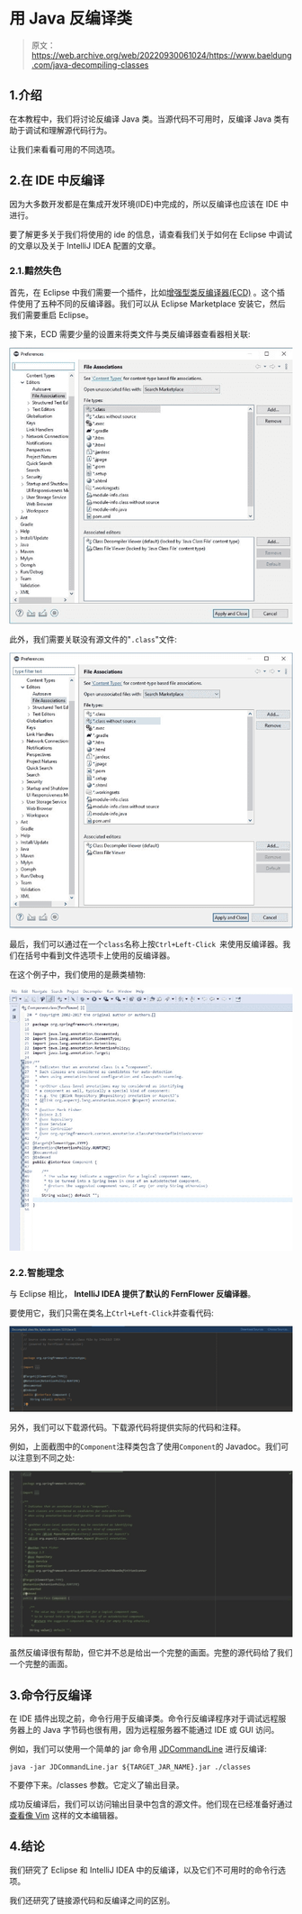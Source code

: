 # 用 Java 反编译类

> 原文：<https://web.archive.org/web/20220930061024/https://www.baeldung.com/java-decompiling-classes>

## 1.介绍

在本教程中，我们将讨论反编译 Java 类。当源代码不可用时，反编译 Java 类有助于调试和理解源代码行为。

让我们来看看可用的不同选项。

## 2.在 IDE 中反编译

因为大多数开发都是在集成开发环境(IDE)中完成的，所以反编译也应该在 IDE 中进行。

要了解更多关于我们将使用的 ide 的信息，请查看我们关于如何在 Eclipse 中调试的文章以及关于 IntelliJ IDEA 配置的文章。

### 2.1.黯然失色

首先，在 Eclipse 中我们需要一个插件，比如[增强型类反编译器(ECD)](https://web.archive.org/web/20220815131112/https://marketplace.eclipse.org/content/enhanced-class-decompiler) 。这个插件使用了五种不同的反编译器。我们可以从 Eclipse Marketplace 安装它，然后我们需要重启 Eclipse。

接下来，ECD 需要少量的设置来将类文件与类反编译器查看器相关联:

[![](img/ef158a40423ab6a55a1e8d5ab6d7e056.png)](/web/20220815131112/https://www.baeldung.com/wp-content/uploads/2020/01/Eclipse_class.jpg)

此外，我们需要关联没有源文件的"`.class`"文件:

[![](img/8e4f04b484e76e93c43e5ded702410db.png)](/web/20220815131112/https://www.baeldung.com/wp-content/uploads/2020/01/Eclipse_classWithoutSource.jpg)

最后，我们可以通过在一个`class`名称上按`Ctrl+Left-Click `来使用反编译器。我们在括号中看到文件选项卡上使用的反编译器。

在这个例子中，我们使用的是蕨类植物:

[![](img/f7f79a2185bd6e6ee93a6b1ae9aa94b4.png)](/web/20220815131112/https://www.baeldung.com/wp-content/uploads/2020/01/Eclipse.jpg)

### 2.2.智能理念

与 Eclipse 相比， **IntelliJ IDEA 提供了默认的 FernFlower 反编译器**。

要使用它，我们只需在类名上`Ctrl+Left-Click`并查看代码:

[![](img/05d081588082da8d22ae047c8465479e.png)](/web/20220815131112/https://www.baeldung.com/wp-content/uploads/2020/01/IntelliJIDEA.png)

另外，我们可以下载源代码。下载源代码将提供实际的代码和注释。

例如，上面截图中的`Component`注释类包含了使用`Component`的 Javadoc。我们可以注意到不同之处:

[![](img/9b15d1d2f22a3332406f680d06c548e5.png)](/web/20220815131112/https://www.baeldung.com/wp-content/uploads/2020/01/IntelliJIDEA.2.jpg)

虽然反编译很有帮助，但它并不总是给出一个完整的画面。完整的源代码给了我们一个完整的画面。

## 3.命令行反编译

在 IDE 插件出现之前，命令行用于反编译类。命令行反编译程序对于调试远程服务器上的 Java 字节码也很有用，因为远程服务器不能通过 IDE 或 GUI 访问。

例如，我们可以使用一个简单的 jar 命令用 [JDCommandLine](https://web.archive.org/web/20220815131112/https://github.com/betterphp/JDCommandLine) 进行反编译:

```
java -jar JDCommandLine.jar ${TARGET_JAR_NAME}.jar ./classes
```

不要停下来。/classes 参数。它定义了输出目录。

成功反编译后，我们可以访问输出目录中包含的源文件。他们现在已经准备好通过[查看像 Vim](/web/20220815131112/https://www.baeldung.com/linux/files-vi-nano-emacs) 这样的文本编辑器。

## 4.结论

我们研究了 Eclipse 和 IntelliJ IDEA 中的反编译，以及它们不可用时的命令行选项。

我们还研究了链接源代码和反编译之间的区别。